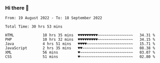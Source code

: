 ### Hi there 👋

<!--
**Sara-Pak/Sara-Pak** is a ✨ _special_ ✨ repository because its `README.md` (this file) appears on your GitHub profile.

Here are some ideas to get you started:

- 🔭 I’m currently working on ...
- 🌱 I’m currently learning ...
- 👯 I’m looking to collaborate on ...
- 🤔 I’m looking for help with ...
- 💬 Ask me about ...
- 📫 How to reach me: ...
- 😄 Pronouns: ...
- ⚡ Fun fact: ...
-->

<!--START_SECTION:waka-->

```text
From: 19 August 2022 - To: 18 September 2022

Total Time: 30 hrs 53 mins

HTML             10 hrs 35 mins  ♥♥♥♥♥♥♥♥♥~~~~~~~~~~~~~~~~   34.31 %
PHP              10 hrs 32 mins  ♥♥♥♥♥♥♥♥♥~~~~~~~~~~~~~~~~   34.15 %
Java             4 hrs 51 mins   ♥♥♥♥~~~~~~~~~~~~~~~~~~~~~   15.71 %
JavaScript       2 hrs 35 mins   ♥♥~~~~~~~~~~~~~~~~~~~~~~~   08.38 %
XML              56 mins         ♥~~~~~~~~~~~~~~~~~~~~~~~~   03.07 %
CSS              51 mins         ♥~~~~~~~~~~~~~~~~~~~~~~~~   02.80 %
```

<!--END_SECTION:waka-->
